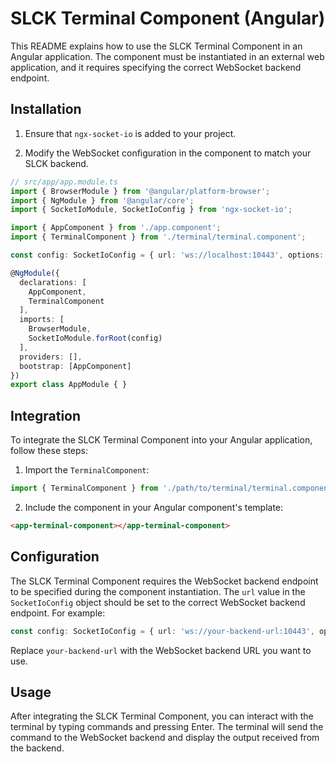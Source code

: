 # SLCK Terminal Component (Angular)

This README explains how to use the SLCK Terminal Component in an Angular application. The component must be instantiated in an external web application, and it requires specifying the correct WebSocket backend endpoint.

## Installation

1. Ensure that `ngx-socket-io` is added to your project.

2. Modify the WebSocket configuration in the component to match your SLCK backend.

```ts
// src/app/app.module.ts
import { BrowserModule } from '@angular/platform-browser';
import { NgModule } from '@angular/core';
import { SocketIoModule, SocketIoConfig } from 'ngx-socket-io';

import { AppComponent } from './app.component';
import { TerminalComponent } from './terminal/terminal.component';

const config: SocketIoConfig = { url: 'ws://localhost:10443', options: {} };

@NgModule({
  declarations: [
    AppComponent,
    TerminalComponent
  ],
  imports: [
    BrowserModule,
    SocketIoModule.forRoot(config)
  ],
  providers: [],
  bootstrap: [AppComponent]
})
export class AppModule { }
```

## Integration

To integrate the SLCK Terminal Component into your Angular application, follow these steps:

1. Import the `TerminalComponent`:

```typescript
import { TerminalComponent } from './path/to/terminal/terminal.component';
```

2. Include the component in your Angular component's template:

```html
<app-terminal-component></app-terminal-component>
```

## Configuration

The SLCK Terminal Component requires the WebSocket backend endpoint to be specified during the component instantiation. The `url` value in the `SocketIoConfig` object should be set to the correct WebSocket backend endpoint. For example:

```typescript
const config: SocketIoConfig = { url: 'ws://your-backend-url:10443', options: {} };
```

Replace `your-backend-url` with the WebSocket backend URL you want to use.

## Usage

After integrating the SLCK Terminal Component, you can interact with the terminal by typing commands and pressing Enter. The terminal will send the command to the WebSocket backend and display the output received from the backend.